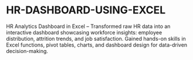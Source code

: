 # HR-DASHBOARD-USING-EXCEL
HR Analytics Dashboard in Excel – Transformed raw HR data into an interactive dashboard showcasing workforce insights: employee distribution, attrition trends, and job satisfaction. Gained hands-on skills in Excel functions, pivot tables, charts, and dashboard design for data-driven decision-making.
